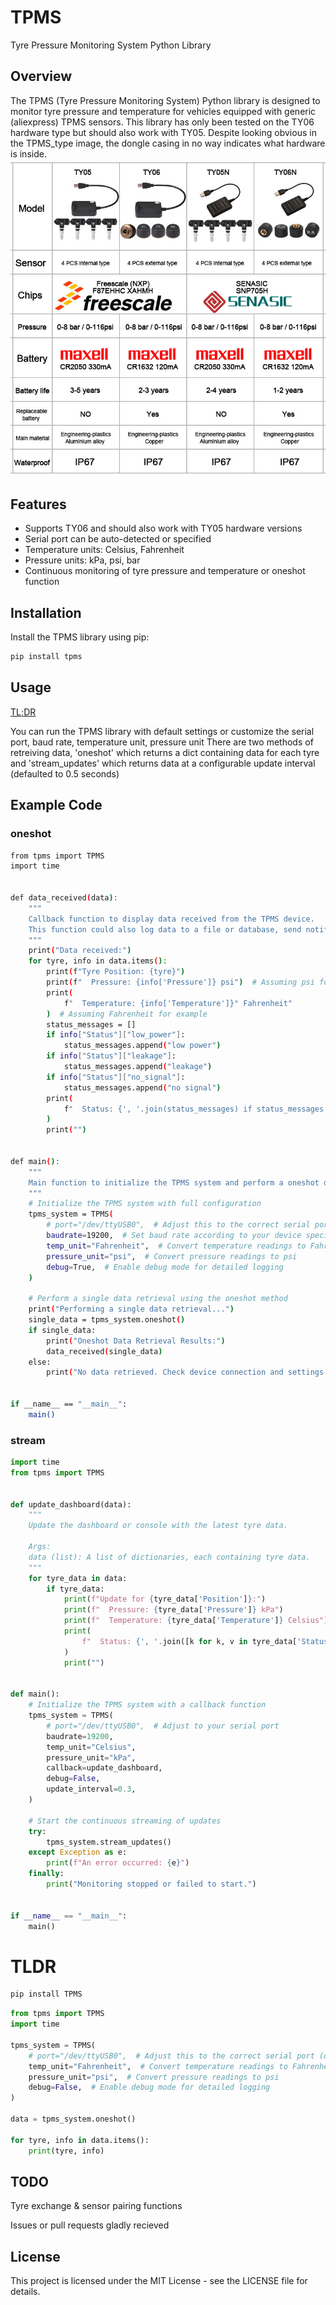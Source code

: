 # TPMS

Tyre Pressure Monitoring System Python Library

## Overview

The TPMS (Tyre Pressure Monitoring System) Python library is designed to monitor tyre pressure and temperature for vehicles equipped with generic (aliexpress) TPMS sensors. This library has only been tested on the TY06 hardware type but should also work with TY05.
Despite looking obvious in the TPMS_type image, the dongle casing in no way indicates what hardware is inside.
![TPMS Dongle Versions.](/TPMS_type.jpg)


## Features

- Supports TY06 and should also work with TY05 hardware versions
- Serial port can be auto-detected or specified
- Temperature units: Celsius, Fahrenheit
- Pressure units: kPa, psi, bar
- Continuous monitoring of tyre pressure and temperature or oneshot function

## Installation

Install the TPMS library using pip:

```bash
pip install tpms
```
## Usage

[TL;DR](https://github.com/SamSkjord/TPMS/tree/main?tab=readme-ov-file#tldr)

You can run the TPMS library with default settings or customize the serial port, baud rate, temperature unit, pressure unit
There are two methods of retreiving data, 'oneshot' which returns a dict containing data for each tyre and 'stream_updates' which returns data at a configurable update interval (defaulted to 0.5 seconds)

## Example Code

### oneshot
```bash
from tpms import TPMS
import time


def data_received(data):
    """
    Callback function to display data received from the TPMS device.
    This function could also log data to a file or database, send notifications, etc.
    """
    print("Data received:")
    for tyre, info in data.items():
        print(f"Tyre Position: {tyre}")
        print(f"  Pressure: {info['Pressure']} psi")  # Assuming psi for example
        print(
            f"  Temperature: {info['Temperature']}° Fahrenheit"
        )  # Assuming Fahrenheit for example
        status_messages = []
        if info["Status"]["low_power"]:
            status_messages.append("low power")
        if info["Status"]["leakage"]:
            status_messages.append("leakage")
        if info["Status"]["no_signal"]:
            status_messages.append("no signal")
        print(
            f"  Status: {', '.join(status_messages) if status_messages else 'Normal'}"
        )
        print("")


def main():
    """
    Main function to initialize the TPMS system and perform a oneshot data retrieval.
    """
    # Initialize the TPMS system with full configuration
    tpms_system = TPMS(
        # port="/dev/ttyUSB0",  # Adjust this to the correct serial port
        baudrate=19200,  # Set baud rate according to your device specifications
        temp_unit="Fahrenheit",  # Convert temperature readings to Fahrenheit
        pressure_unit="psi",  # Convert pressure readings to psi
        debug=True,  # Enable debug mode for detailed logging
    )

    # Perform a single data retrieval using the oneshot method
    print("Performing a single data retrieval...")
    single_data = tpms_system.oneshot()
    if single_data:
        print("Oneshot Data Retrieval Results:")
        data_received(single_data)
    else:
        print("No data retrieved. Check device connection and settings.")


if __name__ == "__main__":
    main()
```

### stream
```python
import time
from tpms import TPMS


def update_dashboard(data):
    """
    Update the dashboard or console with the latest tyre data.

    Args:
    data (list): A list of dictionaries, each containing tyre data.
    """
    for tyre_data in data:
        if tyre_data:
            print(f"Update for {tyre_data['Position']}:")
            print(f"  Pressure: {tyre_data['Pressure']} kPa")
            print(f"  Temperature: {tyre_data['Temperature']} Celsius")
            print(
                f"  Status: {', '.join([k for k, v in tyre_data['Status'].items() if v]) or 'Normal'}"
            )
            print("")


def main():
    # Initialize the TPMS system with a callback function
    tpms_system = TPMS(
        # port="/dev/ttyUSB0",  # Adjust to your serial port
        baudrate=19200,
        temp_unit="Celsius",
        pressure_unit="kPa",
        callback=update_dashboard,
        debug=False,
        update_interval=0.3,
    )

    # Start the continuous streaming of updates
    try:
        tpms_system.stream_updates()
    except Exception as e:
        print(f"An error occurred: {e}")
    finally:
        print("Monitoring stopped or failed to start.")


if __name__ == "__main__":
    main()

```


# TLDR
```bash
pip install TPMS
```

```python
from tpms import TPMS
import time

tpms_system = TPMS(
    # port="/dev/ttyUSB0",  # Adjust this to the correct serial port (optional)
    temp_unit="Fahrenheit",  # Convert temperature readings to Fahrenheit
    pressure_unit="psi",  # Convert pressure readings to psi
    debug=False,  # Enable debug mode for detailed logging
)

data = tpms_system.oneshot()

for tyre, info in data.items():
    print(tyre, info)
```

## TODO

Tyre exchange & sensor pairing functions

Issues or pull requests gladly recieved

## License
This project is licensed under the MIT License - see the LICENSE file for details.

